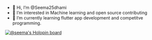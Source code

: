 - 👋 Hi, I’m @Seema25dhami
- 👀 I’m interested in Machine learning and open source contributing
- 🌱 I’m currently learning flutter app development and competitve programming.


<!---
Seema25dhami/Seema25dhami is a ✨ special ✨ repository because its `README.md` (this file) appears on your GitHub profile.
You can click the Preview link to take a look at your changes.
--->
[![@seema's Holopin board](https://holopin.me/seema)](https://holopin.io/@seema)
